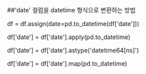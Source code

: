 ##'date' 컬럼을 datetime 형식으로 변환하는 방법

df = df.assign(date=pd.to_datetime(df['date']))

df['date'] = df['date'].apply(pd.to_datetime)

df['date'] = df['date'].astype('datetime64[ns]')

df['date'] = df['date'].map(pd.to_datetime)

